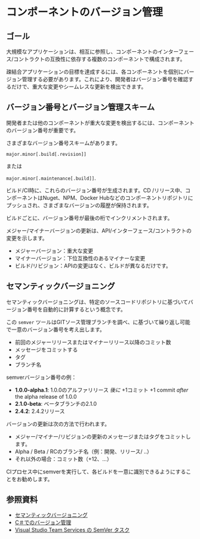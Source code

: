 # コンポーネントのバージョン管理

## ゴール

大規模なアプリケーションは、相互に参照し、コンポーネントのインターフェース/コントラクトの互換性に依存する複数のコンポーネントで構成されます。

疎結合アプリケーションの目標を達成するには、各コンポーネントを個別にバージョン管理する必要があります。これにより、開発者はバージョン番号を確認するだけで、重大な変更やシームレスな更新を検出できます。

## バージョン番号とバージョン管理スキーム

開発者または他のコンポーネントが重大な変更を検出するには、コンポーネントのバージョン番号が重要です。

さまざまなバージョン番号スキームがあります。

`major.minor[.build[.revision]]`

または

`major.minor[.maintenance[.build]]`.

ビルド/CI時に、これらのバージョン番号が生成されます。CD /リリース中、コンポーネントはNuget、NPM、Docker Hubなどのコンポーネントリポジトリにプッシュされ、さまざまなバージョンの履歴が保持されます。

ビルドごとに、バージョン番号が最後の桁でインクリメントされます。

メジャー/マイナーバージョンの更新は、API/インターフェース/コントラクトの変更を示します。

* メジャーバージョン：重大な変更
* マイナーバージョン：下位互換性のあるマイナーな変更
* ビルド/リビジョン：APIの変更はなく、ビルドが異なるだけです。

## セマンティックバージョニング

セマンティックバージョニングは、特定のソースコードリポジトリに基づいてバージョン番号を自動的に計算するという概念です。

この `semver` ツールはGITソース管理ブランチを調べ、に基づいて繰り返し可能で一意のバージョン番号を考え出します。

* 前回のメジャーリリースまたはマイナーリリース以降のコミット数
* メッセージをコミットする
* タグ
* ブランチ名

semverバージョン番号の例：

* **1.0.0-alpha.1**: 1.0.0のアルファリリース *後に* +1コミット +1 commit *after* the alpha release of 1.0.0
* **2.1.0-beta**: ベータブランチの2.1.0
* **2.4.2**: 2.4.2リリース

バージョンの更新は次の方法で行われます。

* メジャー/マイナー/リビジョンの更新のメッセージまたはタグをコミットします。
* Alpha / Beta / RCのブランチ名（例：開発、リリース/ ..）
* それ以外の場合：コミット数（+12、...）

CIプロセス中にsemverを実行して、各ビルドを一意に識別できるようにすることをお勧めします。

## 参照資料

* [セマンティックバージョニング](https://semver.org/)
* [C＃でのバージョン管理](https://docs.microsoft.com/en-us/dotnet/csharp/versioning)
* [Visual Studio Team Services の SemVer タスク](https://marketplace.visualstudio.com/items?itemName=geeklearningio.gl-vsts-tasks-semver)

